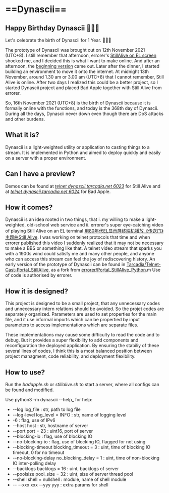# ==Dynascii==

## Happy Birthday Dynascii :tada::tada::tada:

Let's celebrate the birth of Dynascii for 1 Year. :tada::tada::tada:

The prototype of Dynascii was brought out on 12th November 2021 (UTC+8).
I still remember that afternoon, errorer's [StillAlive on EL screen](https://www.bilibili.com/video/BV1cU4y1A7ud) shocked me, and I decided this is what I want to make online.
And after an afternoon, the [beginning version](https://github.com/Tarcadia/Telnet-Cast-Portal_StillAlive) came out.
Later after the dinner, I started building an environment to move it onto the internet.
At midnight 13th November, around 1.30 am or 3.00 am (UTC+8) that I cannot remember, Still Alive is online.
After two days I realized this could be a better project, so I started Dynascii project and placed Bad Apple together with Still Alive from errorer.

So, 16th November 2021 (UTC+8) is the birth of Dynascii because it is formally online with the functions, and today is the 368th day of Dynascii.
During all the days, Dynascii never down even though there are DoS attacks and other burdens.

## What it is?

Dynascii is a light-weighted utility or application to casting things to a stream. It is implemented in Python and aimed to deploy quickly and easily on a server with a proper environment.

## Can I have a preview?

Demos can be found at [_telnet dynascii.tarcadia.net 6023_](telnet://dynascii.tarcadia.net:6023) for Still Alive and at [_telnet dynascii.tarcadia.net 6024_](telnet://dynascii.tarcadia.net:6024) for Bad Apple.

## How it comes?

Dynascii is an idea rooted in two things, that i. my willing to make a light-weighted, old-school web service and ii. errorer's super eye-catching video of playing Still Alive on an EL terminal [用80年代EL显示屏终端机播放《传送门》主题曲Still Alive](https://www.bilibili.com/video/BV1cU4y1A7ud). I was working on telnet protocols that time and when errorer published this video I suddenly realized that it may not be necessary to make a BBS or something like that. A telnet video stream that sparks you with a 1900s wind could satisfy me and many other people, and anyone who can access this stream can feel the joy of rediscovering history. An early version of the prototype of Dynascii can be found in [Tarcadia/Telnet-Cast-Portal_StillAlive](https://github.com/Tarcadia/Telnet-Cast-Portal_StillAlive), as a fork from [errorer/Portal_StillAlive_Python](https://github.com/errorer/Portal_StillAlive_Python).m Use of code is authorised by errorer.

## How it is designed?

This project is designed to be a small project, that any unnecessary codes and unnecessary intern relations should be avoided. So the projet codes are separately organized. Parameters are used to set properties for the main file, and it use informal imports which can be propertied by input parameters to access implementations which are separate files.

These implementations may cause some difficulty to read the code and to debug. But it provides a super flexibility to add components and reconfiguration the deployed application. By ensuring the stabiliy of these several lines of codes, I think this is a most balanced position between project managment, code reliability, and deployment flexibility.

## How to use?

Run the _badapple.sh_ or _stillalive.sh_ to start a server, where all configs can be found and modified.

Use python3 -m dynascii --help_ for help:

- --log log_file                : str, path to log file
- --log-level log_level = INFO  : str, name of logging level
- -6                            : flag, use of IPv6
- --host host                   : str, hostname of server
- --port port = 23              : uint16, port of server
- --blocking-io                 : flag, use of blocking IO
- --no-blocking-io              : flag, use of blocking IO, flagged for not using
- --blocking-timeout blocking_timeout = 3   : uint, time of blocking IO timeout, 0 for no timeout
- --no-blocking-delay no_blocking_delay = 1 : uint, time of non-blocking IO inter-polling delay
- --backlogs backlogs = 16                  : uint, backlogs of server
- --poolsize pool_size = 32                 : uint, size of server thread pool
- --shell shell = nullshell                 : module, name of shell module
- -- --xxx xxx --yyy yyy                    : extra params for shell
